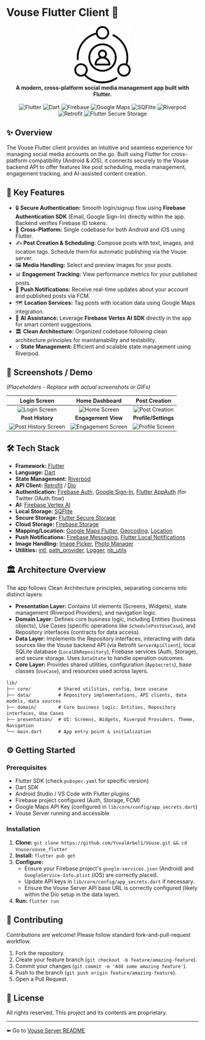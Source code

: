 # Vouse Flutter Client 📱

<div align="center">
  <img src="assets/images/vouse_app_logo.png" alt="Vouse Logo" width="150"> 
  <br/>
  <strong>A modern, cross-platform social media management app built with Flutter.</strong>
  <br/>
  <br/>
  <!-- Badges -->
  <img src="https://img.shields.io/badge/framework-Flutter-blue?style=for-the-badge&logo=flutter" alt="Flutter">
  <img src="https://img.shields.io/badge/language-Dart-blue?style=for-the-badge&logo=dart" alt="Dart">
  <img src="https://img.shields.io/badge/auth-Firebase-orange?style=for-the-badge&logo=firebase" alt="Firebase">
  <img src="https://img.shields.io/badge/Mapping-Google_Maps-4285F4?style=for-the-badge&logo=googlemaps" alt="Google Maps">
  <img src="https://img.shields.io/badge/Local_DB-SQFlite-007ACC?style=for-the-badge&logo=sqlite&logoColor=white" alt="SQFlite">
  <img src="https://img.shields.io/badge/state-Riverpod-purple?style=for-the-badge" alt="Riverpod">
  <img src="https://img.shields.io/badge/API_Client-Retrofit-brightgreen?style=for-the-badge" alt="Retrofit">
  <img src="https://img.shields.io/badge/Secure_Storage-flutter_secure_storage-blueviolet?style=for-the-badge" alt="Flutter Secure Storage">
  <!-- Add build status, license, etc. badges here if applicable -->
</div>

## ✨ Overview

The Vouse Flutter client provides an intuitive and seamless experience for managing social media accounts on the go. Built using Flutter for cross-platform compatibility (Android & iOS), it connects securely to the Vouse backend API to offer features like post scheduling, media management, engagement tracking, and AI-assisted content creation.

## 🚀 Key Features

*   🔒 **Secure Authentication:** Smooth login/signup flow using **Firebase Authentication SDK** (Email, Google Sign-In) directly within the app. Backend verifies Firebase ID tokens.
*   📱 **Cross-Platform:** Single codebase for both Android and iOS using Flutter.
*   ✍️ **Post Creation & Scheduling:** Compose posts with text, images, and location tags. Schedule them for automatic publishing via the Vouse server.
*   🖼️ **Media Handling:** Select and preview images for your posts.
*   📊 **Engagement Tracking:** View performance metrics for your published posts.
*   🔔 **Push Notifications:** Receive real-time updates about your account and published posts via FCM.
*   🗺️ **Location Services:** Tag posts with location data using Google Maps integration.
*   🤖 **AI Assistance:** Leverage **Firebase Vertex AI SDK** directly in the app for smart content suggestions.
*   🏛️ **Clean Architecture:** Organized codebase following clean architecture principles for maintainability and testability.
*   💡 **State Management:** Efficient and scalable state management using Riverpod.

## 📸 Screenshots / Demo

*(Placeholders - Replace with actual screenshots or GIFs)*

| Login Screen                                     | Home Dashboard                                   | Post Creation                                      |
| :-----------------------------------------------: | :----------------------------------------------: | :------------------------------------------------: |
| ![Login Screen](placeholder_login.png)           | ![Home Screen](placeholder_home.png)             | ![Post Creation](placeholder_create.gif)           |
| **Post History**                                 | **Engagement View**                              | **Profile/Settings**                             |
| ![Post History Screen](placeholder_history.png) | ![Engagement Screen](placeholder_engagement.png) | ![Profile Screen](placeholder_profile.png)         |

## 🛠️ Tech Stack

*   **Framework:** [Flutter](https://flutter.dev/)
*   **Language:** [Dart](https://dart.dev/)
*   **State Management:** [Riverpod](https://riverpod.dev/)
*   **API Client:** [Retrofit](https://pub.dev/packages/retrofit) / [Dio](https://pub.dev/packages/dio)
*   **Authentication:** [Firebase Auth](https://pub.dev/packages/firebase_auth), [Google Sign-In](https://pub.dev/packages/google_sign_in), [Flutter AppAuth](https://pub.dev/packages/flutter_appauth) (for Twitter OAuth flow)
*   **AI:** [Firebase Vertex AI](https://pub.dev/packages/firebase_vertexai)
*   **Local Storage:** [SQFlite](https://pub.dev/packages/sqflite)
*   **Secure Storage:** [Flutter Secure Storage](https://pub.dev/packages/flutter_secure_storage)
*   **Cloud Storage:** [Firebase Storage](https://pub.dev/packages/firebase_storage)
*   **Mapping/Location:** [Google Maps Flutter](https://pub.dev/packages/google_maps_flutter), [Geocoding](https://pub.dev/packages/geocoding), [Location](https://pub.dev/packages/location)
*   **Push Notifications:** [Firebase Messaging](https://pub.dev/packages/firebase_messaging), [Flutter Local Notifications](https://pub.dev/packages/flutter_local_notifications)
*   **Image Handling:** [Image Picker](https://pub.dev/packages/image_picker), [Photo Manager](https://pub.dev/packages/photo_manager)
*   **Utilities:** [intl](https://pub.dev/packages/intl), [path_provider](https://pub.dev/packages/path_provider), [Logger](https://pub.dev/packages/logger), [nb_utils](https://pub.dev/packages/nb_utils)

## 🏛️ Architecture Overview

The app follows Clean Architecture principles, separating concerns into distinct layers:

*   **Presentation Layer:** Contains UI elements (Screens, Widgets), state management (Riverpod Providers), and navigation logic.
*   **Domain Layer:** Defines core business logic, including Entities (business objects), Use Cases (specific operations like `SchedulePostUseCase`), and Repository interfaces (contracts for data access).
*   **Data Layer:** Implements the Repository interfaces, interacting with data sources like the Vouse backend API (via Retrofit `ServerApiClient`), local SQLite database (`LocalDbRepository`), Firebase services (Auth, Storage), and secure storage. Uses `DataState` to handle operation outcomes.
*   **Core Layer:** Provides shared utilities, configuration (`AppSecrets`), base classes (`UseCase`), and resources used across layers.

```
lib/
├── core/          # Shared utilities, config, base usecase
├── data/          # Repository implementations, API clients, data models, data sources
├── domain/        # Core business logic: Entities, Repository interfaces, Use Cases
├── presentation/  # UI: Screens, Widgets, Riverpod Providers, Theme, Navigation
└── main.dart      # App entry point & initialization
```

## ⚙️ Getting Started

### Prerequisites

*   Flutter SDK (check `pubspec.yaml` for specific version)
*   Dart SDK
*   Android Studio / VS Code with Flutter plugins
*   Firebase project configured (Auth, Storage, FCM)
*   Google Maps API Key (configured in `lib/core/config/app_secrets.dart`)
*   Vouse Server running and accessible

### Installation

1.  **Clone:** `git clone https://github.com/YuvalArbel1/Vouse.git && cd Vouse/vouse_flutter`
2.  **Install:** `flutter pub get`
3.  **Configure:**
    *   Ensure your Firebase project's `google-services.json` (Android) and `GoogleService-Info.plist` (iOS) are correctly placed.
    *   Update API keys in `lib/core/config/app_secrets.dart` if necessary.
    *   Ensure the Vouse Server API base URL is correctly configured (likely within the Dio setup in the data layer).
4.  **Run:** `flutter run`

## 🙏 Contributing

Contributions are welcome! Please follow standard fork-and-pull-request workflow.

1.  Fork the repository.
2.  Create your feature branch (`git checkout -b feature/amazing-feature`).
3.  Commit your changes (`git commit -m 'Add some amazing feature'`).
4.  Push to the branch (`git push origin feature/amazing-feature`).
5.  Open a Pull Request.

## 📄 License

All rights reserved. This project and its contents are proprietary.

---

⬅️ Go to [Vouse Server README](../vouse_server/README.md)
